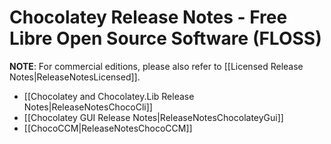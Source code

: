 # Chocolatey Release Notes - Free Libre Open Source Software (FLOSS)

**NOTE**: For commercial editions, please also refer to [[Licensed Release Notes|ReleaseNotesLicensed]].

* [[Chocolatey and Chocolatey.Lib Release Notes|ReleaseNotesChocoCli]]
* [[Chocolatey GUI Release Notes|ReleaseNotesChocolateyGui]]
* [[ChocoCCM|ReleaseNotesChocoCCM]]